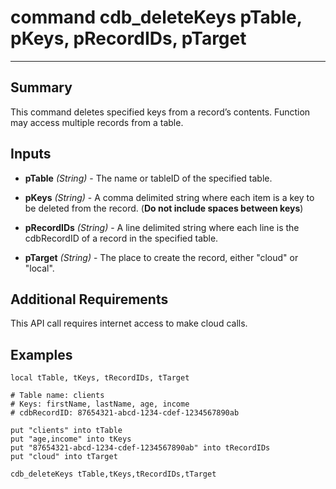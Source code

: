 # command cdb_deleteKeys pTable, pKeys, pRecordIDs, pTarget
---
## Summary
This command deletes specified keys from a record’s contents. Function may access multiple records from a table.

## Inputs
* **pTable** *(String)* - The name or tableID of the specified table.

* **pKeys** *(String)* - A comma delimited string where each item is a key to be deleted from the record. (**Do not include spaces between keys**)

* **pRecordIDs** *(String)* - A line delimited string where each line is the cdbRecordID of a record in the specified table.

* **pTarget** *(String)* - The place to create the record, either "cloud" or "local".

## Additional Requirements
This API call requires internet access to make cloud calls.

## Examples
```livecodeserver
local tTable, tKeys, tRecordIDs, tTarget

# Table name: clients
# Keys: firstName, lastName, age, income
# cdbRecordID: 87654321-abcd-1234-cdef-1234567890ab

put "clients" into tTable
put "age,income" into tKeys
put "87654321-abcd-1234-cdef-1234567890ab" into tRecordIDs
put "cloud" into tTarget
     
cdb_deleteKeys tTable,tKeys,tRecordIDs,tTarget
```
